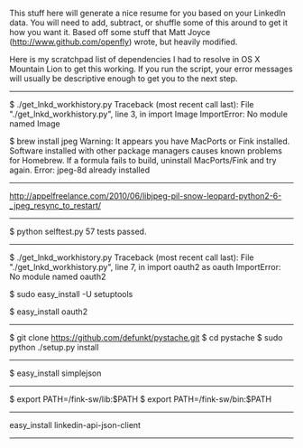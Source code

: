 This stuff here will generate a nice resume for you based on your LinkedIn data. You will need to add, subtract, or shuffle some of this around to get it how you want it. Based off some stuff that Matt Joyce (http://www.github.com/openfly) wrote, but heavily modified.

Here is my scratchpad list of dependencies I had to resolve in OS X Mountain Lion to get this working. If you run the script, your error messages will usually be descriptive enough to get you to the next step.

-----

 $ ./get_lnkd_workhistory.py 
Traceback (most recent call last):
  File "./get_lnkd_workhistory.py", line 3, in <module>
    import Image
ImportError: No module named Image


 $ brew install jpeg
Warning: It appears you have MacPorts or Fink installed.
Software installed with other package managers causes known problems for
Homebrew. If a formula fails to build, uninstall MacPorts/Fink and try again.
Error: jpeg-8d already installed

-----

http://appelfreelance.com/2010/06/libjpeg-pil-snow-leopard-python2-6-_jpeg_resync_to_restart/

-----

 $ python selftest.py 
57 tests passed.

-----

 $ ./get_lnkd_workhistory.py 
Traceback (most recent call last):
  File "./get_lnkd_workhistory.py", line 7, in <module>
    import oauth2 as oauth
ImportError: No module named oauth2


 $ sudo easy_install -U setuptools


 $ easy_install oauth2

-----

 $ git clone https://github.com/defunkt/pystache.git
 $ cd pystache
 $ sudo python ./setup.py install

-----

 $ easy_install simplejson

-----

 $ export PATH=/fink-sw/lib:$PATH
 $ export PATH=/fink-sw/bin:$PATH

-----

easy_install linkedin-api-json-client

-----

